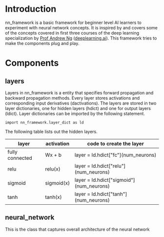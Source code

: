# Introduction
nn_framework is a basic framework for beginner level AI learners to experiment with neural network concepts. It is inspired by and covers some of the concepts covered in first three courses of the deep learning specialization by [Prof Andrew Ng](http://www.andrewng.org/ )  ([deeplearning.ai](https://www.deeplearning.ai/)). This framework tries to make the components plug and play.

# Components
## layers
Layers in nn_framework is a entity that specifies forward propagation and backward propagation methods. Every layer stores activations and corresponding input derivatives (dactivations). The layers are stored in two layer dictionaries, one for hidden layers (hdict) and one for output layers (ldict). Layer dictionaries can be imported by the following statement.

    import nn_framework.layer_dict as ld

The following table lists out the hidden layers.

|  layer | activation | code to create the layer |
|---------|--------------|-------------------------|
| fully connected | Wx + b | layer = ld.hdict\["fc"\](num_neurons) |
| relu | relu(x) | layer = ld.hdict\["relu"\](num_neurons) |
| sigmoid | sigmoid(x) | layer = ld.hdict\["sigmoid"\](num_neurons) |
| tanh | tanh(x) | layer = ld.hdict\["tanh"\](num_neurons) |


## neural_network
This is the class that captures overall architecture of the neural network
